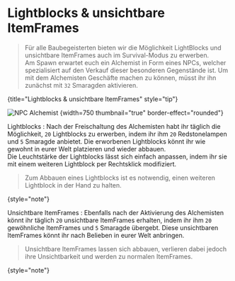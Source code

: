 # Lightblocks & unsichtbare ItemFrames

> Für alle Baubegeisterten bieten wir die Möglichkeit LightBlocks und unsichtbare ItemFrames auch im
> Survival-Modus zu erwerben.\
> Am Spawn erwartet euch ein Alchemist in Form eines NPCs, welcher spezialisiert auf den Verkauf
> dieser besonderen Gegenstände ist. Um mit dem Alchemisten Geschäfte machen zu können, müsst ihr
> ihn
> zunächst mit `32` Smaragden aktivieren.
>
{title="Lightblocks & unsichtbare ItemFrames" style="tip"}

![NPC Alchemist](npc-alchemist-ulrich.png) {width=750 thumbnail="true"
border-effect="rounded"}

<tabs>
<tab title="Lightblocks">

Lightblocks
:
Nach der Freischaltung des Alchemisten habt ihr täglich die Möglichkeit, `20` Lightblocks zu
erwerben,
indem ihr ihm `20` Redstonelampen und `5` Smaragde anbietet. Die erworbenen Lightblocks könnt ihr
wie
gewohnt in eurer Welt platzieren und wieder abbauen.\
Die Leuchtstärke der Lightblocks lässt sich einfach anpassen, indem ihr sie mit einem weiteren
Lightblock per Rechtsklick modifiziert.

> Zum Abbauen eines Lightblocks ist es notwendig, einen weiteren Lightblock in der Hand zu halten.
>
{style="note"}

</tab>
<tab title="Unsichtbare ItemFrames">

Unsichtbare ItemFrames
:
Ebenfalls nach der Aktivierung des Alchemisten könnt ihr täglich `20` unsichtbare ItemFrames
erhalten, indem ihr ihm `20` gewöhnliche ItemFrames und `5` Smaragde übergebt. Diese unsichtbaren
ItemFrames könnt ihr nach Belieben in eurer Welt anbringen.

> Unsichtbare ItemFrames lassen sich abbauen, verlieren dabei jedoch ihre Unsichtbarkeit und werden
> zu normalen ItemFrames.
>
{style="note"}
</tab>
</tabs>
